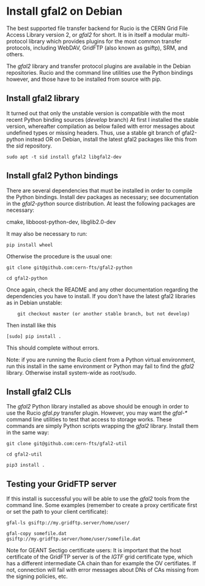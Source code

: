 Install gfal2 on Debian
=======================


The best supported file transfer backend for Rucio is the CERN Grid
File Access Library version 2, or *gfal2* for short.  It is in itself
a modular multi-protocol library which provides plugins for the most
common transfer protocols, including WebDAV, GridFTP (also known as
gsiftp), SRM, and others.

The *gfal2* library and transfer protocol plugins are available in the
Debian repositories. Rucio and the command line utilities use the
Python bindings however, and those have to be installed from source
with pip.


## Install gfal2 library

It turned out that only the unstable version is compatible with the
most recent Python binding sources (*develop* branch) At first I installed the stable
version, whereafter compilation as below failed with error messages
about undefined types or missing headers. Thus, use a stable git branch of gfal2-python instead
OR on Debian, install the latest gfal2 packages
like this from the *sid* repository.


    sudo apt -t sid install gfal2 libgfal2-dev


## Install gfal2 Python bindings

There are several dependencies that must be installed in order to
compile the Python bindings. Install dev packages as necessary; see
documentation in the *gfal2-python* source distribution. At least the
following packages are necessary:

cmake, libboost-python-dev, libglib2.0-dev

It may also be
necessary to run:

    pip install wheel

Otherwise the procedure is the usual one:

    git clone git@github.com:cern-fts/gfal2-python
	
	cd gfal2-python
	
Once again, check the README and any other documentation regarding the
dependencies you have to install.
If you don't have the latest gfal2 libraries as in Debian unstable:

        git checkout master (or another stable branch, but not develop)

Then install like this

	[sudo] pip install .

This should complete without errors.

Note: if you are running the Rucio client from a Python virtual
environment, run this install in the same environment or Python may
fail to find the *gfal2* library. Otherwise install system-wide as
root/sudo.

	
## Install gfal2 CLIs

The *gfal2* Python library installed as above should be enough in order
to use the Rucio *gfal.py* transfer plugin. However, you may want the
*gfal-\** command line utilities to test that access to storage
works. These commands are simply Python scripts wrapping the *gfal2*
library.  Install them in the same way:

    git clone git@github.com:cern-fts/gfal2-util
   
    cd gfal2-util
   
    pip3 install .
   
   
## Testing your GridFTP server
   
If this install is successful you will be able to use the *gfal2*
tools from the command line. Some examples (remember to create a proxy
certificate first or set the path to your client certificate):

    gfal-ls gsiftp://my.gridftp.server/home/user/ 
	
	gfal-copy somefile.dat gsiftp://my.gridftp.server/home/user/somefile.dat


Note for GEANT Sectigo certificate users: It is important that the
host certificate of the GridFTP server is of the *IGTF* grid
certificate type, which has a different intermediate CA chain than for
example the OV certifiates. If not, connection will fail with error
messages about DNs of CAs missing from the signing policies, etc.

